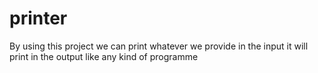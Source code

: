 # printer
By using this project we can print  whatever we provide in the input it will print in the output  like any kind of programme 

